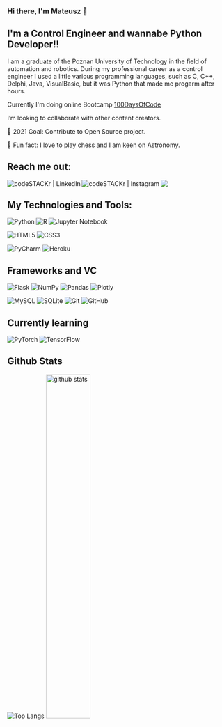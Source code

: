 ### Hi there, I'm Mateusz 👋

## I'm a Control Engineer and wannabe Python Developer!!

I am a graduate of the Poznan University of Technology in the field of automation and robotics.
During my professional career as a control engineer I used a little various programming languages, such as C, C++, Delphi, Java, VisualBasic,
but it was Python that made me progarm after hours.

Currently I'm doing online Bootcamp <a href="https://www.udemy.com/course/100-days-of-code/"> 100DaysOfCode </a>

I’m looking to collaborate with other content creators.

🎯 2021 Goal: Contribute to Open Source project.

🔭  Fun fact: I love to play chess and I am keen on Astronomy.

## Reach me out:

[<img align="left" alt="codeSTACKr | LinkedIn"  src="https://img.shields.io/badge/linkedin-%230077B5.svg?style=for-the-badge&logo=linkedin&logoColor=white" />][linkedin]
[<img align="left" alt="codeSTACKr | Instagram" src="https://img.shields.io/badge/Instagram-%23E4405F.svg?style=for-the-badge&logo=Instagram&logoColor=white" />][instagram]

<a href="mailto:mateuszstrzelecki21@gmail.com?"><img src="https://img.shields.io/badge/gmail-%23DD0031.svg?&style=for-the-badge&logo=gmail&logoColor=white"/></a>


## My Technologies and Tools:

![Python](https://img.shields.io/badge/python-3670A0?style=for-the-badge&logo=python&logoColor=ffdd54)
![R](https://img.shields.io/badge/r-%23276DC3.svg?style=for-the-badge&logo=r&logoColor=white)
![Jupyter Notebook](https://img.shields.io/badge/jupyter-%23FA0F00.svg?style=for-the-badge&logo=jupyter&logoColor=white)


![HTML5](https://img.shields.io/badge/html5-%23E34F26.svg?style=for-the-badge&logo=html5&logoColor=white)
![CSS3](https://img.shields.io/badge/css3-%231572B6.svg?style=for-the-badge&logo=css3&logoColor=white)


![PyCharm](https://img.shields.io/badge/pycharm-143?style=for-the-badge&logo=pycharm&logoColor=black&color=black&labelColor=green)
![Heroku](https://img.shields.io/badge/heroku-%23430098.svg?style=for-the-badge&logo=heroku&logoColor=white)


## Frameworks and VC

![Flask](https://img.shields.io/badge/flask-%23000.svg?style=for-the-badge&logo=flask&logoColor=white)
![NumPy](https://img.shields.io/badge/numpy-%23013243.svg?style=for-the-badge&logo=numpy&logoColor=white)
![Pandas](https://img.shields.io/badge/pandas-%23150458.svg?style=for-the-badge&logo=pandas&logoColor=white)
![Plotly](https://img.shields.io/badge/Plotly-%233F4F75.svg?style=for-the-badge&logo=plotly&logoColor=white)


![MySQL](https://img.shields.io/badge/mysql-%2300f.svg?style=for-the-badge&logo=mysql&logoColor=white)
![SQLite](https://img.shields.io/badge/sqlite-%2307405e.svg?style=for-the-badge&logo=sqlite&logoColor=white)
![Git](https://img.shields.io/badge/git-%23F05033.svg?style=for-the-badge&logo=git&logoColor=white)
![GitHub](https://img.shields.io/badge/github-%23121011.svg?style=for-the-badge&logo=github&logoColor=white)


## Currently learning

![PyTorch](https://img.shields.io/badge/PyTorch-%23EE4C2C.svg?style=for-the-badge&logo=PyTorch&logoColor=white)
![TensorFlow](https://img.shields.io/badge/TensorFlow-%23FF6F00.svg?style=for-the-badge&logo=TensorFlow&logoColor=white)


## Github Stats
![Top Langs](https://github-readme-stats.vercel.app/api/top-langs/?username=lostheir&layout=compact)
<img src="https://github-readme-stats.vercel.app/api?username=lostheir&show_icons=true&theme=gotham" alt="github stats" width="45%"/>


 

[mail]: mailto:mateuszstrzelecki21@gmail.com
[instagram]: https://instagram.com/mateo_strzelecki
[linkedin]: https://linkedin.com/in/mateo-strzelecki
